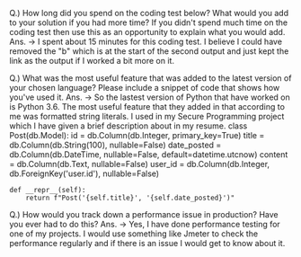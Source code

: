 Q.) How long did you spend on the coding test below? What would you add to your solution if you had more time? 
If you didn't spend much time on the coding test then use this as an opportunity to explain what you would add.
Ans. -> I spent about 15 minutes for this coding test. I believe I could have removed the "b" which is at the start of the 
second output and just kept the link as the output if I worked a bit more on it.

Q.) What was the most useful feature that was added to the latest version of your chosen language?
Please include a snippet of code that shows how you've used it.
Ans. -> So the lastest version of Python that have worked on is Python 3.6. The most useful feature that they added in that 
according to me was formatted string literals. I used in my Secure Programming project which I have given a brief description about
in my resume. 
class Post(db.Model):
    id = db.Column(db.Integer, primary_key=True)
    title = db.Column(db.String(100), nullable=False)
    date_posted = db.Column(db.DateTime, nullable=False, default=datetime.utcnow)
    content = db.Column(db.Text, nullable=False)
    user_id = db.Column(db.Integer, db.ForeignKey('user.id'), nullable=False)

    def __repr__(self):
        return f"Post('{self.title}', '{self.date_posted}')"
        
        
Q.) How would you track down a performance issue in production? Have you ever had to do this?
Ans. -> Yes, I have done performance testing for one of my projects. I would use something like Jmeter to check the 
performance regularly and if there is an issue I would get to know about it.
